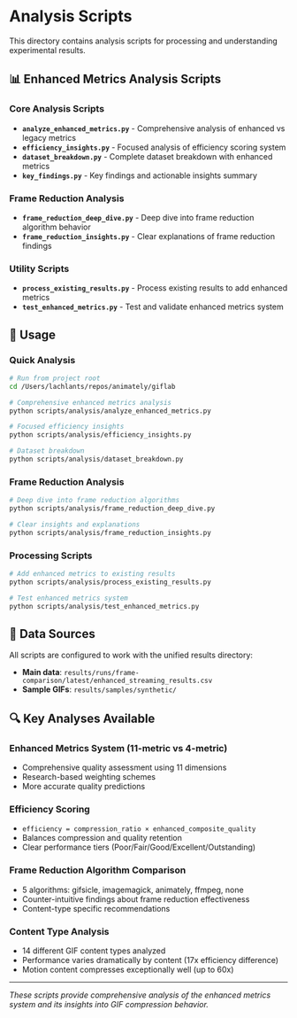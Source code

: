 # Analysis Scripts

This directory contains analysis scripts for processing and understanding experimental results.

## 📊 Enhanced Metrics Analysis Scripts

### Core Analysis Scripts
- **`analyze_enhanced_metrics.py`** - Comprehensive analysis of enhanced vs legacy metrics
- **`efficiency_insights.py`** - Focused analysis of efficiency scoring system
- **`dataset_breakdown.py`** - Complete dataset breakdown with enhanced metrics
- **`key_findings.py`** - Key findings and actionable insights summary

### Frame Reduction Analysis
- **`frame_reduction_deep_dive.py`** - Deep dive into frame reduction algorithm behavior
- **`frame_reduction_insights.py`** - Clear explanations of frame reduction findings

### Utility Scripts
- **`process_existing_results.py`** - Process existing results to add enhanced metrics
- **`test_enhanced_metrics.py`** - Test and validate enhanced metrics system

## 🚀 Usage

### Quick Analysis
```bash
# Run from project root
cd /Users/lachlants/repos/animately/giflab

# Comprehensive enhanced metrics analysis
python scripts/analysis/analyze_enhanced_metrics.py

# Focused efficiency insights
python scripts/analysis/efficiency_insights.py

# Dataset breakdown
python scripts/analysis/dataset_breakdown.py
```

### Frame Reduction Analysis
```bash
# Deep dive into frame reduction algorithms
python scripts/analysis/frame_reduction_deep_dive.py

# Clear insights and explanations
python scripts/analysis/frame_reduction_insights.py
```

### Processing Scripts
```bash
# Add enhanced metrics to existing results
python scripts/analysis/process_existing_results.py

# Test enhanced metrics system
python scripts/analysis/test_enhanced_metrics.py
```

## 📁 Data Sources

All scripts are configured to work with the unified results directory:
- **Main data**: `results/runs/frame-comparison/latest/enhanced_streaming_results.csv`
- **Sample GIFs**: `results/samples/synthetic/`

## 🔍 Key Analyses Available

### Enhanced Metrics System (11-metric vs 4-metric)
- Comprehensive quality assessment using 11 dimensions
- Research-based weighting schemes
- More accurate quality predictions

### Efficiency Scoring
- `efficiency = compression_ratio × enhanced_composite_quality`
- Balances compression and quality retention
- Clear performance tiers (Poor/Fair/Good/Excellent/Outstanding)

### Frame Reduction Algorithm Comparison
- 5 algorithms: gifsicle, imagemagick, animately, ffmpeg, none
- Counter-intuitive findings about frame reduction effectiveness
- Content-type specific recommendations

### Content Type Analysis
- 14 different GIF content types analyzed
- Performance varies dramatically by content (17x efficiency difference)
- Motion content compresses exceptionally well (up to 60x)

---
*These scripts provide comprehensive analysis of the enhanced metrics system and its insights into GIF compression behavior.*